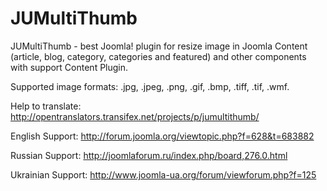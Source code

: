 # JUMultiThumb

JUMultiThumb - best Joomla! plugin for resize image in Joomla Content (article, blog, category, categories and featured) and other components with support Content Plugin.

Supported image formats: .jpg, .jpeg, .png, .gif, .bmp, .tiff, .tif, .wmf.

Help to translate: http://opentranslators.transifex.net/projects/p/jumultithumb/

English Support: http://forum.joomla.org/viewtopic.php?f=628&t=683882

Russian Support: http://joomlaforum.ru/index.php/board,276.0.html

Ukrainian Support: http://www.joomla-ua.org/forum/viewforum.php?f=125
